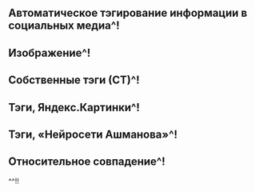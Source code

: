## Автоматическое тэгирование информации в социальных медиа^!
## Изображение^!
## Собственные тэги (СТ)^!
## Тэги, Яндекс.Картинки^!
## Тэги, «Нейросети Ашманова»^!
## Относительное совпадение^!
^^!!